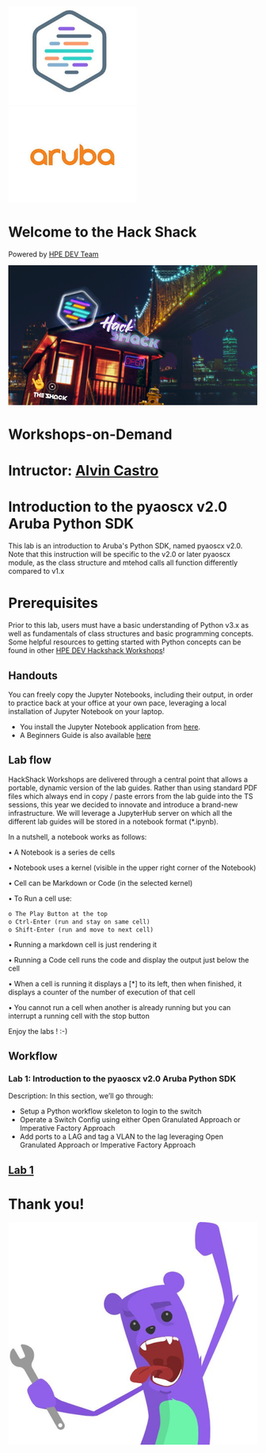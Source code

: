 ![HPEDEVlogo](Pictures/hpedevlogo-NB.JPG)   ![arubalogo](Pictures/aruba.jpg)

# Welcome to the Hack Shack
Powered by [HPE DEV Team](https://hpedev.io)

<p align="center">
  <img src="Pictures/hackshackdisco.png">
  
</p>

# Workshops-on-Demand

# Intructor: [Alvin Castro](mailto:aruba-automation@hpe.com)

# Introduction to the pyaoscx v2.0 Aruba Python SDK
This lab is an introduction to Aruba's Python SDK, named pyaoscx v2.0.  Note that this instruction will be specific to the v2.0 or later pyaoscx module, as the class structure and mtehod calls all function differently compared to v1.x

# Prerequisites
Prior to this lab, users must have a basic understanding of Python v3.x as well as fundamentals of class structures and basic programming concepts.
Some helpful resources to getting started with Python concepts can be found in other [HPE DEV Hackshack Workshops](https://hackshack.hpedev.io/workshops)!



## Handouts
You can freely copy the Jupyter Notebooks, including their output, in order to practice back at your office at your own pace, leveraging a local installation of Jupyter Notebook on your laptop.
- You install the Jupyter Notebook application from [here](https://jupyter.org/install). 
- A Beginners Guide is also available [here](https://jupyter-notebook-beginner-guide.readthedocs.io/en/latest/what_is_jupyter.html)


## Lab flow
HackShack Workshops are delivered through a central point that allows a portable, dynamic version of the lab guides. Rather than using standard PDF files which always end in copy / paste errors from the lab guide into the TS sessions, this year we decided to innovate and introduce a brand-new infrastructure. We will leverage a JupyterHub server on which all the different lab guides will be stored in a notebook format (*.ipynb).

In a nutshell, a notebook works as follows:

• A Notebook is a series de cells

• Notebook uses a kernel (visible in the upper right corner of the Notebook)

• Cell can be Markdown or Code (in the selected kernel)

• To Run a cell use:

    o The Play Button at the top
    o Ctrl-Enter (run and stay on same cell)
    o Shift-Enter (run and move to next cell)
    
• Running a markdown cell is just rendering it

• Running a Code cell runs the code and display the output just below the cell

• When a cell is running it displays a [*] to its left, then when finished, it displays a counter of the number of execution of that cell

• You cannot run a cell when another is already running but you can interrupt a running cell with the stop button

Enjoy the labs ! :-)


## Workflow

### Lab 1: Introduction to the pyaoscx v2.0 Aruba Python SDK
Description: In this section, we’ll go through:
  * Setup a Python workflow skeleton to login to the switch
  * Operate a Switch Config using either  Open Granulated Approach or Imperative Factory Approach
  * Add ports to a LAG and tag a VLAN to the lag leveraging Open Granulated Approach or Imperative Factory Approach

## [Lab 1](1-WKSHP-Aruba-Lab-1.ipynb)


# Thank you!
![grommet.JPG](Pictures/grommet.jpg)


```python

```


```python

```
